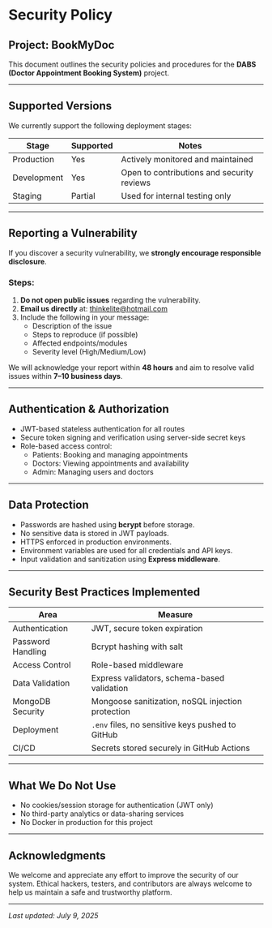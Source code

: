 # Security Policy

## Project: BookMyDoc

This document outlines the security policies and procedures for the **DABS (Doctor Appointment Booking System)** project.

---

## Supported Versions

We currently support the following deployment stages:

| Stage     | Supported | Notes                        |
|-----------|-----------|------------------------------|
| Production |  Yes     | Actively monitored and maintained |
| Development |  Yes     | Open to contributions and security reviews |
| Staging     |  Partial | Used for internal testing only |

---

##  Reporting a Vulnerability

If you discover a security vulnerability, we **strongly encourage responsible disclosure**.

### Steps:
1. **Do not open public issues** regarding the vulnerability.
2. **Email us directly** at: [thinkelite@hotmail.com](mailto:thinkelite@hotmail.com)
3. Include the following in your message:
   - Description of the issue
   - Steps to reproduce (if possible)
   - Affected endpoints/modules
   - Severity level (High/Medium/Low)

We will acknowledge your report within **48 hours** and aim to resolve valid issues within **7–10 business days**.

---

## Authentication & Authorization

- JWT-based stateless authentication for all routes
- Secure token signing and verification using server-side secret keys
- Role-based access control:
  - Patients: Booking and managing appointments
  - Doctors: Viewing appointments and availability
  - Admin: Managing users and doctors

---

## Data Protection

- Passwords are hashed using **bcrypt** before storage.
- No sensitive data is stored in JWT payloads.
- HTTPS enforced in production environments.
- Environment variables are used for all credentials and API keys.
- Input validation and sanitization using **Express middleware**.

---

## Security Best Practices Implemented

| Area                  | Measure                                              |
|-----------------------|------------------------------------------------------|
| Authentication        | JWT, secure token expiration                        |
| Password Handling     | Bcrypt hashing with salt                            |
| Access Control        | Role-based middleware                              |
| Data Validation       | Express validators, schema-based validation         |
| MongoDB Security      | Mongoose sanitization, noSQL injection protection   |
| Deployment            | `.env` files, no sensitive keys pushed to GitHub    |
| CI/CD                 | Secrets stored securely in GitHub Actions           |

---

## What We Do Not Use

- No cookies/session storage for authentication (JWT only)
- No third-party analytics or data-sharing services
- No Docker in production for this project

---

## Acknowledgments

We welcome and appreciate any effort to improve the security of our system. Ethical hackers, testers, and contributors are always welcome to help us maintain a safe and trustworthy platform.

---

*Last updated: July 9, 2025*

